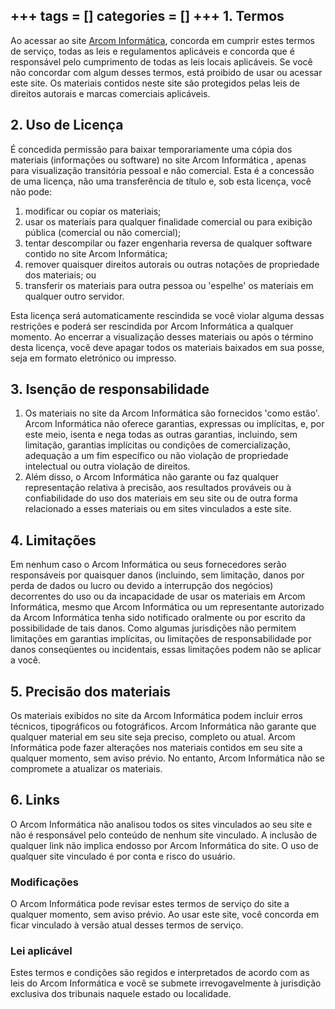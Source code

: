 +++
tags = []
categories = []
+++
1\. Termos
----------

Ao acessar ao site [Arcom Informática](https://arcominf.com.br), concorda em cumprir estes termos de serviço, todas as leis e regulamentos aplicáveis ​​e concorda que é responsável pelo cumprimento de todas as leis locais aplicáveis. Se você não concordar com algum desses termos, está proibido de usar ou acessar este site. Os materiais contidos neste site são protegidos pelas leis de direitos autorais e marcas comerciais aplicáveis.

2\. Uso de Licença
------------------

É concedida permissão para baixar temporariamente uma cópia dos materiais (informações ou software) no site Arcom Informática , apenas para visualização transitória pessoal e não comercial. Esta é a concessão de uma licença, não uma transferência de título e, sob esta licença, você não pode: 

1.  modificar ou copiar os materiais; 
2.  usar os materiais para qualquer finalidade comercial ou para exibição pública (comercial ou não comercial); 
3.  tentar descompilar ou fazer engenharia reversa de qualquer software contido no site Arcom Informática; 
4.  remover quaisquer direitos autorais ou outras notações de propriedade dos materiais; ou 
5.  transferir os materiais para outra pessoa ou 'espelhe' os materiais em qualquer outro servidor.

Esta licença será automaticamente rescindida se você violar alguma dessas restrições e poderá ser rescindida por Arcom Informática a qualquer momento. Ao encerrar a visualização desses materiais ou após o término desta licença, você deve apagar todos os materiais baixados em sua posse, seja em formato eletrónico ou impresso.

3\. Isenção de responsabilidade
-------------------------------

1.  Os materiais no site da Arcom Informática são fornecidos 'como estão'. Arcom Informática não oferece garantias, expressas ou implícitas, e, por este meio, isenta e nega todas as outras garantias, incluindo, sem limitação, garantias implícitas ou condições de comercialização, adequação a um fim específico ou não violação de propriedade intelectual ou outra violação de direitos.
2.  Além disso, o Arcom Informática não garante ou faz qualquer representação relativa à precisão, aos resultados prováveis ​​ou à confiabilidade do uso dos materiais em seu site ou de outra forma relacionado a esses materiais ou em sites vinculados a este site.

4\. Limitações
--------------

Em nenhum caso o Arcom Informática ou seus fornecedores serão responsáveis ​​por quaisquer danos (incluindo, sem limitação, danos por perda de dados ou lucro ou devido a interrupção dos negócios) decorrentes do uso ou da incapacidade de usar os materiais em Arcom Informática, mesmo que Arcom Informática ou um representante autorizado da Arcom Informática tenha sido notificado oralmente ou por escrito da possibilidade de tais danos. Como algumas jurisdições não permitem limitações em garantias implícitas, ou limitações de responsabilidade por danos conseqüentes ou incidentais, essas limitações podem não se aplicar a você.

5\. Precisão dos materiais
--------------------------

Os materiais exibidos no site da Arcom Informática podem incluir erros técnicos, tipográficos ou fotográficos. Arcom Informática não garante que qualquer material em seu site seja preciso, completo ou atual. Arcom Informática pode fazer alterações nos materiais contidos em seu site a qualquer momento, sem aviso prévio. No entanto, Arcom Informática não se compromete a atualizar os materiais.

6\. Links
---------

O Arcom Informática não analisou todos os sites vinculados ao seu site e não é responsável pelo conteúdo de nenhum site vinculado. A inclusão de qualquer link não implica endosso por Arcom Informática do site. O uso de qualquer site vinculado é por conta e risco do usuário.

  

### Modificações

O Arcom Informática pode revisar estes termos de serviço do site a qualquer momento, sem aviso prévio. Ao usar este site, você concorda em ficar vinculado à versão atual desses termos de serviço.

### Lei aplicável

Estes termos e condições são regidos e interpretados de acordo com as leis do Arcom Informática e você se submete irrevogavelmente à jurisdição exclusiva dos tribunais naquele estado ou localidade.
